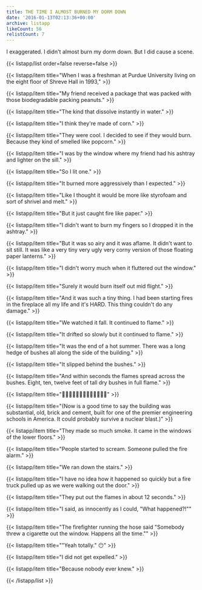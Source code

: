 ```yaml
---
title: THE TIME I ALMOST BURNED MY DORM DOWN
date: '2016-01-13T02:13:36+00:00'
archive: listapp
likeCount: 56
relistCount: 7
---
```


I exaggerated. I didn't almost burn my dorm down. But I did cause a scene.

{{< listapp/list order=false reverse=false >}}

   {{< listapp/item title="When I was a freshman at Purdue University living on the eight floor of Shreve Hall in 1993," >}}

   {{< listapp/item title="My friend received a package that was packed with those biodegradable packing peanuts." >}}

   {{< listapp/item title="The kind that dissolve instantly in water." >}}

   {{< listapp/item title="I think they're made of corn." >}}

   {{< listapp/item title="They were cool. I decided to see if they would burn. Because they kind of smelled like popcorn." >}}

   {{< listapp/item title="I was by the window where my friend had his ashtray and lighter on the sill." >}}

   {{< listapp/item title="So I lit one." >}}

   {{< listapp/item title="It burned more aggressively than I expected." >}}

   {{< listapp/item title="Like I thought it would be more like styrofoam and sort of shrivel and melt." >}}

   {{< listapp/item title="But it just caught fire like paper." >}}

   {{< listapp/item title="I didn't want to burn my fingers so I dropped it in the ashtray." >}}

   {{< listapp/item title="But it was so airy and it was aflame. It didn't want to sit still. It was like a very tiny very ugly very corny version of those floating paper lanterns." >}}

   {{< listapp/item title="I didn't worry much when it fluttered out the window." >}}

   {{< listapp/item title="Surely it would burn itself out mid flight." >}}

   {{< listapp/item title="And it was such a tiny thing. I had been starting fires in the fireplace all my life and it's HARD. This thing couldn't do any damage." >}}

   {{< listapp/item title="We watched it fall. It continued to flame." >}}

   {{< listapp/item title="It drifted so slowly but it continued to flame." >}}

   {{< listapp/item title="It was the end of a hot summer. There was a long hedge of bushes all along the side of the building." >}}

   {{< listapp/item title="It slipped behind the bushes." >}}

   {{< listapp/item title="And within seconds the flames spread across the bushes. Eight, ten, twelve feet of tall dry bushes in full flame." >}}

   {{< listapp/item title="🌳🔥🌳🔥🌳🔥🌳🔥🌳🔥🌳🔥🌳" >}}

   {{< listapp/item title="(Now is a good time to say the building was substantial, old, brick and cement, built for one of the premier engineering schools in America. It could probably survive a nuclear blast.)" >}}

   {{< listapp/item title="They made so much smoke. It came in the windows of the lower floors." >}}

   {{< listapp/item title="People started to scream. Someone pulled the fire alarm." >}}

   {{< listapp/item title="We ran down the stairs." >}}

   {{< listapp/item title="I have no idea how it happened so quickly but a fire truck pulled up as we were walking out the door." >}}

   {{< listapp/item title="They put out the flames in about 12 seconds." >}}

   {{< listapp/item title="I said, as innocently as I could, \"What happened?!\"" >}}

   {{< listapp/item title="The firefighter running the hose said \"Somebody threw a cigarette out the window. Happens all the time.\"" >}}

   {{< listapp/item title="\"Yeah totally.\" 😶" >}}

   {{< listapp/item title="I did not get expelled." >}}

   {{< listapp/item title="Because nobody ever knew." >}}

{{< /listapp/list >}}
